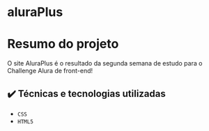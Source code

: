 # aluraPlus

# Resumo do projeto
O site AluraPlus é o resultado da segunda semana de estudo para o Challenge Alura de front-end!

## ✔️ Técnicas e tecnologias utilizadas

- ``CSS``
- ``HTML5``
